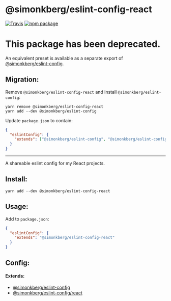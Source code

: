 # @simonkberg/eslint-config-react

[![Travis][build-badge]][build]
[![npm package][npm-badge]][npm]

# This package has been deprecated.

An equivalent preset is available as a separate export of [@simonkberg/eslint-config].

## Migration:

Remove `@simonkberg/eslint-config-react` and install `@simonkberg/eslint-config`:

```
yarn remove @simonkberg/eslint-config-react
yarn add --dev @simonkberg/eslint-config
```

Update `package.json` to contain:

```json
{
  "eslintConfig": {
    "extends": ["@simonkberg/eslint-config", "@simonkberg/eslint-config/react"]
  }
}
```

---

A shareable eslint config for my React projects.

## Install:

```
yarn add --dev @simonkberg/eslint-config-react
```

## Usage:

Add to `package.json`:

```json
{
  "eslintConfig": {
    "extends": "@simonkberg/eslint-config-react"
  }
}
```

## Config:

#### Extends:

* [@simonkberg/eslint-config]
* [@simonkberg/eslint-config/react][@simonkberg/eslint-config]

[build-badge]: https://img.shields.io/travis/simonkberg/eslint-config-react/master.svg?style=flat-square
[build]: https://travis-ci.org/simonkberg/eslint-config-react
[npm-badge]: https://img.shields.io/npm/v/@simonkberg/eslint-config-react.svg?style=flat-square
[npm]: https://www.npmjs.org/package/@simonkberg/eslint-config-react
[@simonkberg/eslint-config]: https://www.npmjs.com/package/@simonkberg/eslint-config
